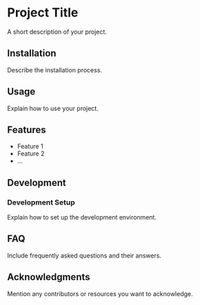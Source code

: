 # Project Title

A short description of your project.

## Installation

Describe the installation process.

## Usage

Explain how to use your project.

## Features

- Feature 1
- Feature 2
- ...

## Development



### Development Setup

Explain how to set up the development environment.

## FAQ

Include frequently asked questions and their answers.


## Acknowledgments

Mention any contributors or resources you want to acknowledge.